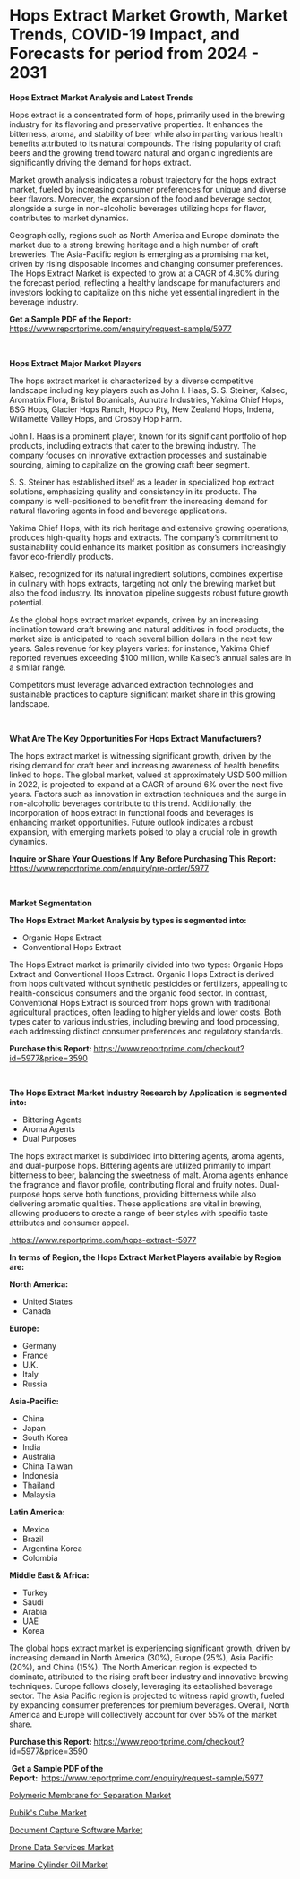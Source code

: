 <p><h1>Hops Extract Market Growth, Market Trends, COVID-19 Impact, and Forecasts for period from 2024 - 2031</h1></p><p><strong>Hops Extract Market Analysis and Latest Trends</strong></p>
<p><p>Hops extract is a concentrated form of hops, primarily used in the brewing industry for its flavoring and preservative properties. It enhances the bitterness, aroma, and stability of beer while also imparting various health benefits attributed to its natural compounds. The rising popularity of craft beers and the growing trend toward natural and organic ingredients are significantly driving the demand for hops extract. </p><p>Market growth analysis indicates a robust trajectory for the hops extract market, fueled by increasing consumer preferences for unique and diverse beer flavors. Moreover, the expansion of the food and beverage sector, alongside a surge in non-alcoholic beverages utilizing hops for flavor, contributes to market dynamics. </p><p>Geographically, regions such as North America and Europe dominate the market due to a strong brewing heritage and a high number of craft breweries. The Asia-Pacific region is emerging as a promising market, driven by rising disposable incomes and changing consumer preferences. The Hops Extract Market is expected to grow at a CAGR of 4.80% during the forecast period, reflecting a healthy landscape for manufacturers and investors looking to capitalize on this niche yet essential ingredient in the beverage industry.</p></p>
<p><strong>Get a Sample PDF of the Report:&nbsp;</strong> <a href="https://www.reportprime.com/enquiry/request-sample/5977?utm_campaign=1119&utm_medium=2&utm_source=Github&utm_content=ia&utm_term=15112024&utm_id=hops-extract">https://www.reportprime.com/enquiry/request-sample/5977</a></p>
<p>&nbsp;</p>
<p><strong>Hops Extract Major Market Players</strong></p>
<p><p>The hops extract market is characterized by a diverse competitive landscape including key players such as John I. Haas, S. S. Steiner, Kalsec, Aromatrix Flora, Bristol Botanicals, Aunutra Industries, Yakima Chief Hops, BSG Hops, Glacier Hops Ranch, Hopco Pty, New Zealand Hops, Indena, Willamette Valley Hops, and Crosby Hop Farm. </p><p>John I. Haas is a prominent player, known for its significant portfolio of hop products, including extracts that cater to the brewing industry. The company focuses on innovative extraction processes and sustainable sourcing, aiming to capitalize on the growing craft beer segment.</p><p>S. S. Steiner has established itself as a leader in specialized hop extract solutions, emphasizing quality and consistency in its products. The company is well-positioned to benefit from the increasing demand for natural flavoring agents in food and beverage applications.</p><p>Yakima Chief Hops, with its rich heritage and extensive growing operations, produces high-quality hops and extracts. The company’s commitment to sustainability could enhance its market position as consumers increasingly favor eco-friendly products.</p><p>Kalsec, recognized for its natural ingredient solutions, combines expertise in culinary with hops extracts, targeting not only the brewing market but also the food industry. Its innovation pipeline suggests robust future growth potential.</p><p>As the global hops extract market expands, driven by an increasing inclination toward craft brewing and natural additives in food products, the market size is anticipated to reach several billion dollars in the next few years. Sales revenue for key players varies: for instance, Yakima Chief reported revenues exceeding $100 million, while Kalsec’s annual sales are in a similar range.</p><p>Competitors must leverage advanced extraction technologies and sustainable practices to capture significant market share in this growing landscape.</p></p>
<p>&nbsp;</p>
<p><strong>What Are The Key Opportunities For Hops Extract Manufacturers?</strong></p>
<p><p>The hops extract market is witnessing significant growth, driven by the rising demand for craft beer and increasing awareness of health benefits linked to hops. The global market, valued at approximately USD 500 million in 2022, is projected to expand at a CAGR of around 6% over the next five years. Factors such as innovation in extraction techniques and the surge in non-alcoholic beverages contribute to this trend. Additionally, the incorporation of hops extract in functional foods and beverages is enhancing market opportunities. Future outlook indicates a robust expansion, with emerging markets poised to play a crucial role in growth dynamics.</p></p>
<p><strong>Inquire or Share Your Questions If Any Before Purchasing This Report:</strong> <a href="https://www.reportprime.com/enquiry/pre-order/5977?utm_campaign=1119&utm_medium=2&utm_source=Github&utm_content=ia&utm_term=15112024&utm_id=hops-extract">https://www.reportprime.com/enquiry/pre-order/5977</a></p>
<p>&nbsp;</p>
<p><strong>Market Segmentation</strong></p>
<p><strong>The Hops Extract Market Analysis by types is segmented into:</strong></p>
<p><ul><li>Organic Hops Extract</li><li>Conventional Hops Extract</li></ul></p>
<p><p>The Hops Extract market is primarily divided into two types: Organic Hops Extract and Conventional Hops Extract. Organic Hops Extract is derived from hops cultivated without synthetic pesticides or fertilizers, appealing to health-conscious consumers and the organic food sector. In contrast, Conventional Hops Extract is sourced from hops grown with traditional agricultural practices, often leading to higher yields and lower costs. Both types cater to various industries, including brewing and food processing, each addressing distinct consumer preferences and regulatory standards.</p></p>
<p><strong>Purchase this Report:&nbsp;</strong><a href="https://www.reportprime.com/checkout?id=5977&price=3590&utm_campaign=1119&utm_medium=2&utm_source=Github&utm_content=ia&utm_term=15112024&utm_id=hops-extract">https://www.reportprime.com/checkout?id=5977&price=3590</a></p>
<p>&nbsp;</p>
<p><strong>The Hops Extract Market Industry Research by Application is segmented into:</strong></p>
<p><ul><li>Bittering Agents</li><li>Aroma Agents</li><li>Dual Purposes</li></ul></p>
<p><p>The hops extract market is subdivided into bittering agents, aroma agents, and dual-purpose hops. Bittering agents are utilized primarily to impart bitterness to beer, balancing the sweetness of malt. Aroma agents enhance the fragrance and flavor profile, contributing floral and fruity notes. Dual-purpose hops serve both functions, providing bitterness while also delivering aromatic qualities. These applications are vital in brewing, allowing producers to create a range of beer styles with specific taste attributes and consumer appeal.</p></p>
<p><a href="https://www.reportprime.com/hops-extract-r5977?utm_campaign=1119&utm_medium=2&utm_source=Github&utm_content=ia&utm_term=15112024&utm_id=hops-extract">&nbsp;https://www.reportprime.com/hops-extract-r5977</a></p>
<p><strong>In terms of Region, the Hops Extract Market Players available by Region are:</strong></p>
<p>
    <p> <strong> North America: </strong>
        <ul>
            <li>United States</li>
            <li>Canada</li>
        </ul>
        </p> 
    <p> <strong> Europe: </strong>
        <ul>
            <li>Germany</li>
            <li>France</li>
            <li>U.K.</li>
            <li>Italy</li>
            <li>Russia</li>
        </ul>
        </p> 
    <p> <strong> Asia-Pacific: </strong>
        <ul>
            <li>China</li>
            <li>Japan</li>
            <li>South Korea</li>
            <li>India</li>
            <li>Australia</li>
            <li>China Taiwan</li>
            <li>Indonesia</li>
            <li>Thailand</li>
            <li>Malaysia</li>
        </ul>
        </p> 
    <p> <strong> Latin America: </strong>
        <ul>
            <li>Mexico</li>
            <li>Brazil</li>
            <li>Argentina Korea</li>
            <li>Colombia</li>
        </ul>
        </p> 
    <p> <strong> Middle East & Africa: </strong>
        <ul>
            <li>Turkey</li>
            <li>Saudi</li>
            <li>Arabia</li>
            <li>UAE</li>
            <li>Korea</li>
        </ul>
    </p>
    </p>
<p><p>The global hops extract market is experiencing significant growth, driven by increasing demand in North America (30%), Europe (25%), Asia Pacific (20%), and China (15%). The North American region is expected to dominate, attributed to the rising craft beer industry and innovative brewing techniques. Europe follows closely, leveraging its established beverage sector. The Asia Pacific region is projected to witness rapid growth, fueled by expanding consumer preferences for premium beverages. Overall, North America and Europe will collectively account for over 55% of the market share.</p></p>
<p><strong>Purchase this Report: </strong><a href="https://www.reportprime.com/checkout?id=5977&price=3590&utm_campaign=1119&utm_medium=2&utm_source=Github&utm_content=ia&utm_term=15112024&utm_id=hops-extract">https://www.reportprime.com/checkout?id=5977&price=3590</a></p>
<p>&nbsp;<strong>Get a Sample PDF of the Report:&nbsp;&nbsp;</strong><a href="https://www.reportprime.com/enquiry/request-sample/5977?utm_campaign=1119&utm_medium=2&utm_source=Github&utm_content=ia&utm_term=15112024&utm_id=hops-extract">https://www.reportprime.com/enquiry/request-sample/5977</a></p>
<p><strong></strong></p>
<p><p><a href="https://www.linkedin.com/pulse/polymeric-membrane-separation-market2024-2031-industry-gafue?utm_campaign=1119&utm_medium=2&utm_source=Github&utm_content=ia&utm_term=15112024&utm_id=hops-extract">Polymeric Membrane for Separation Market</a></p><p><a href="https://www.linkedin.com/pulse/regional-adaptations-global-rubiks-cube-market-trends-overview-quydc?utm_campaign=1119&utm_medium=2&utm_source=Github&utm_content=ia&utm_term=15112024&utm_id=hops-extract">Rubik's Cube Market</a></p><p><a href="https://issuu.com/reportprime-2/docs/document-capture-software-market-si_8e6cb28f3afff6?utm_campaign=1119&utm_medium=2&utm_source=Github&utm_content=ia&utm_term=15112024&utm_id=hops-extract">Document Capture Software Market</a></p><p><a href="https://issuu.com/reportprime-2/docs/drone-data-services-market-size-203_5861e675820975?utm_campaign=1119&utm_medium=2&utm_source=Github&utm_content=ia&utm_term=15112024&utm_id=hops-extract">Drone Data Services Market</a></p><p><a href="https://www.linkedin.com/pulse/market-insights-global-marine-cylinder-oil-forecast-ks8ie?utm_campaign=1119&utm_medium=2&utm_source=Github&utm_content=ia&utm_term=15112024&utm_id=hops-extract">Marine Cylinder Oil Market</a></p></p>